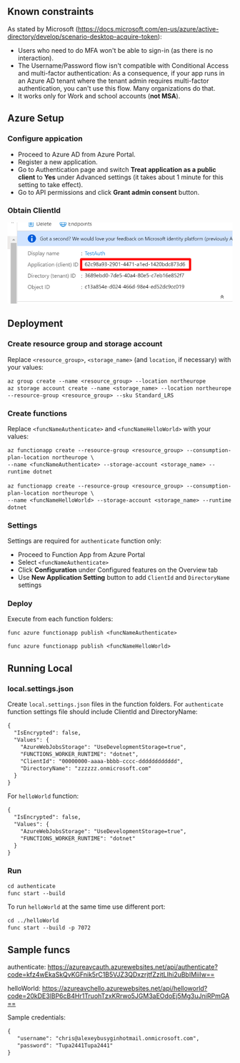 ## Known constraints

As stated by Microsoft (https://docs.microsoft.com/en-us/azure/active-directory/develop/scenario-desktop-acquire-token):

* Users who need to do MFA won't be able to sign-in (as there is no interaction).
* The Username/Password flow isn't compatible with Conditional Access and multi-factor authentication: As a consequence, if your app runs in an Azure AD tenant where the tenant admin requires multi-factor authentication, you can't use this flow. Many organizations do that.
* It works only for Work and school accounts (**not MSA**).

## Azure Setup

### Configure appication

* Proceed to Azure AD from Azure Portal.
* Register a new application.
* Go to Authentication page and switch **Treat application as a public client** to **Yes** under Advanced settings (it takes about 1 minute for this setting to take effect).
* Go to API permissions and click **Grant admin consent** button.

### Obtain ClientId

![ClientId](readme-img/clientid.png)

## Deployment

### Create resource group and storage account

Replace `<resource_group>`, `<storage_name>` (and `location`, if necessary) with your values: 

    az group create --name <resource_group> --location northeurope
    az storage account create --name <storage_name> --location northeurope --resource-group <resource_group> --sku Standard_LRS
    
### Create functions

Replace `<funcNameAuthenticate>` and `<funcNameHelloWorld>` with your values:

    az functionapp create --resource-group <resource_group> --consumption-plan-location northeurope \
    --name <funcNameAuthenticate> --storage-account <storage_name> --runtime dotnet

    az functionapp create --resource-group <resource_group> --consumption-plan-location northeurope \
    --name <funcNameHelloWorld> --storage-account <storage_name> --runtime dotnet

### Settings

Settings are required for `authenticate` function only:

* Proceed to Function App from Azure Portal
* Select `<funcNameAuthenticate>`
* Click **Configuration** under Configured features on the Overview tab
* Use **New Application Setting** button to add `ClientId` and `DirectoryName` settings

### Deploy

Execute from each function folders:

```
func azure functionapp publish <funcNameAuthenticate>
```

```
func azure functionapp publish <funcNameHelloWorld>
```

## Running Local

### local.settings.json

Create `local.settings.json` files in the function folders.
For `authenticate` function settings file should include ClientId and DirectoryName:

    {
      "IsEncrypted": false,
      "Values": {
        "AzureWebJobsStorage": "UseDevelopmentStorage=true",
        "FUNCTIONS_WORKER_RUNTIME": "dotnet",
        "ClientId": "00000000-aaaa-bbbb-cccc-dddddddddddd",
        "DirectoryName": "zzzzzz.onmicrosoft.com"
      }
    }
    
For `helloWorld` function:

    {
      "IsEncrypted": false,
      "Values": {
        "AzureWebJobsStorage": "UseDevelopmentStorage=true",
        "FUNCTIONS_WORKER_RUNTIME": "dotnet"
      }
    }

### Run

    cd authenticate
    func start --build

To run `helloWorld` at the same time use different port:
    
    cd ../helloWorld
    func start --build -p 7072

## Sample funcs

authenticate: https://azureavcauth.azurewebsites.net/api/authenticate?code=kfz4wEkaSkQvKGFnik5rC1B5VJZ3QDxzrjtfZzitLIhi2uBbIMiiIw==

helloWorld: https://azureavchello.azurewebsites.net/api/helloworld?code=20kDE3lBP6cB4Hr1TruohTzxKRrwo5JGM3aEOdoEj5Mg3uJniRPmGA==

Sample credentials:

```
{
   "username": "chris@alexeybusyginhotmail.onmicrosoft.com",
   "password": "Tupa2441Tupa2441"
}
```

